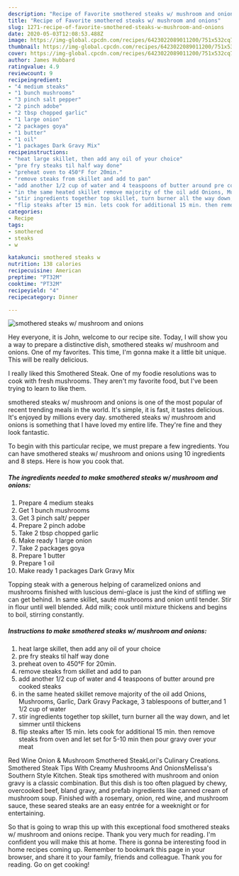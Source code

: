 ```yaml
---
description: "Recipe of Favorite smothered steaks w/ mushroom and onions"
title: "Recipe of Favorite smothered steaks w/ mushroom and onions"
slug: 1271-recipe-of-favorite-smothered-steaks-w-mushroom-and-onions
date: 2020-05-03T12:08:53.488Z
image: https://img-global.cpcdn.com/recipes/6423022089011200/751x532cq70/smothered-steaks-w-mushroom-and-onions-recipe-main-photo.jpg
thumbnail: https://img-global.cpcdn.com/recipes/6423022089011200/751x532cq70/smothered-steaks-w-mushroom-and-onions-recipe-main-photo.jpg
cover: https://img-global.cpcdn.com/recipes/6423022089011200/751x532cq70/smothered-steaks-w-mushroom-and-onions-recipe-main-photo.jpg
author: James Hubbard
ratingvalue: 4.9
reviewcount: 9
recipeingredient:
- "4 medium steaks"
- "1 bunch mushrooms"
- "3 pinch salt pepper"
- "2 pinch adobe"
- "2 tbsp chopped garlic"
- "1 large onion"
- "2 packages goya"
- "1 butter"
- "1 oil"
- "1 packages Dark Gravy Mix"
recipeinstructions:
- "heat large skillet, then add any oil of your choice"
- "pre fry steaks til half way done"
- "preheat oven to 450°F for 20min."
- "remove steaks from skillet and add to pan"
- "add another 1/2 cup of water and 4 teaspoons of butter around pre cooked steaks"
- "in the same heated skillet remove majority of the oil add Onions, Mushrooms, Garlic, Dark Gravy Package, 3 tablespoons of butter,and 1 1/2 cup of water"
- "stir ingredients together top skillet, turn burner all the way down, and let simmer until thickens"
- "flip steaks after 15 min. lets cook for additional 15 min. then remove steaks from oven and let set for 5-10 min then pour gravy over your meat"
categories:
- Recipe
tags:
- smothered
- steaks
- w

katakunci: smothered steaks w 
nutrition: 138 calories
recipecuisine: American
preptime: "PT32M"
cooktime: "PT32M"
recipeyield: "4"
recipecategory: Dinner

---
```



![smothered steaks w/ mushroom and onions](https://img-global.cpcdn.com/recipes/6423022089011200/751x532cq70/smothered-steaks-w-mushroom-and-onions-recipe-main-photo.jpg)

Hey everyone, it is John, welcome to our recipe site. Today, I will show you a way to prepare a distinctive dish, smothered steaks w/ mushroom and onions. One of my favorites. This time, I'm gonna make it a little bit unique. This will be really delicious.

I really liked this Smothered Steak. One of my foodie resolutions was to cook with fresh mushrooms. They aren&#39;t my favorite food, but I&#39;ve been trying to learn to like them.

smothered steaks w/ mushroom and onions is one of the most popular of recent trending meals in the world. It's simple, it is fast, it tastes delicious. It's enjoyed by millions every day. smothered steaks w/ mushroom and onions is something that I have loved my entire life. They're fine and they look fantastic.


To begin with this particular recipe, we must prepare a few ingredients. You can have smothered steaks w/ mushroom and onions using 10 ingredients and 8 steps. Here is how you cook that.

<!--inarticleads1-->

##### The ingredients needed to make smothered steaks w/ mushroom and onions:

1. Prepare 4 medium steaks
1. Get 1 bunch mushrooms
1. Get 3 pinch salt/ pepper
1. Prepare 2 pinch adobe
1. Take 2 tbsp chopped garlic
1. Make ready 1 large onion
1. Take 2 packages goya
1. Prepare 1 butter
1. Prepare 1 oil
1. Make ready 1 packages Dark Gravy Mix


Topping steak with a generous helping of caramelized onions and mushrooms finished with luscious demi-glace is just the kind of stifling we can get behind. In same skillet, sauté mushrooms and onion until tender. Stir in flour until well blended. Add milk; cook until mixture thickens and begins to boil, stirring constantly. 

<!--inarticleads2-->

##### Instructions to make smothered steaks w/ mushroom and onions:

1. heat large skillet, then add any oil of your choice
1. pre fry steaks til half way done
1. preheat oven to 450°F for 20min.
1. remove steaks from skillet and add to pan
1. add another 1/2 cup of water and 4 teaspoons of butter around pre cooked steaks
1. in the same heated skillet remove majority of the oil add Onions, Mushrooms, Garlic, Dark Gravy Package, 3 tablespoons of butter,and 1 1/2 cup of water
1. stir ingredients together top skillet, turn burner all the way down, and let simmer until thickens
1. flip steaks after 15 min. lets cook for additional 15 min. then remove steaks from oven and let set for 5-10 min then pour gravy over your meat


Red Wine Onion &amp; Mushroom Smothered SteakLori&#39;s Culinary Creations. Smothered Steak Tips With Creamy Mushrooms And OnionsMelissa&#39;s Southern Style Kitchen. Steak tips smothered with mushroom and onion gravy is a classic combination. But this dish is too often plagued by chewy, overcooked beef, bland gravy, and prefab ingredients like canned cream of mushroom soup. Finished with a rosemary, onion, red wine, and mushroom sauce, these seared steaks are an easy entrée for a weeknight or for entertaining. 

So that is going to wrap this up with this exceptional food smothered steaks w/ mushroom and onions recipe. Thank you very much for reading. I'm confident you will make this at home. There is gonna be interesting food in home recipes coming up. Remember to bookmark this page in your browser, and share it to your family, friends and colleague. Thank you for reading. Go on get cooking!
